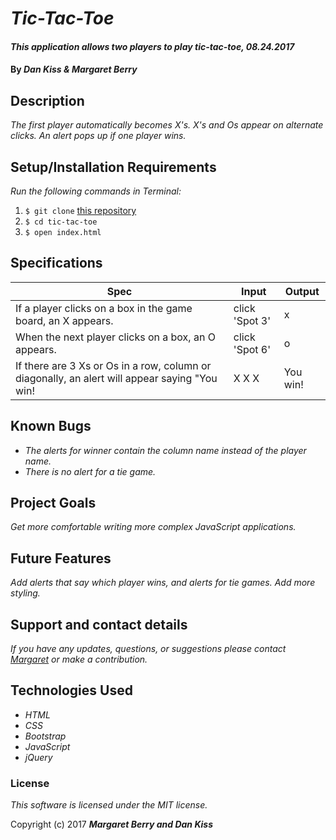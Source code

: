 # _Tic-Tac-Toe_

#### _This application allows two players to play tic-tac-toe, 08.24.2017_

#### By _**Dan Kiss & Margaret Berry**_

## Description
_The first player automatically becomes X's. X's and Os appear on alternate clicks. An alert pops up if one player wins._

## Setup/Installation Requirements
_Run the following commands in Terminal:_

1. `$ git clone` [this repository](https://github.com/codemargaret/tic-tac-toe.git)
2. `$ cd tic-tac-toe`
3. `$ open index.html`

## Specifications
| Spec              | Input | Output |
|-------------------|-------|--------|
| If a player clicks on a box in the game board, an X appears.    | click 'Spot 3'     | x      |
| When the next player clicks on a box, an O appears.    | click 'Spot 6'     | o      |
| If there are 3 Xs or Os in a row, column or diagonally, an alert will appear saying "You win!    | X X X    | You win!      |

## Known Bugs
* _The alerts for winner contain the column name instead of the player name._
* _There is no alert for a tie game._

## Project Goals
_Get more comfortable writing more complex JavaScript applications._

## Future Features
_Add alerts that say which player wins, and alerts for tie games. Add more styling._

## Support and contact details
_If you have any updates, questions, or suggestions please contact [Margaret] or make a contribution._

[Margaret]: mailto:codeberry1@gmail.com

## Technologies Used
* _HTML_
* _CSS_
* _Bootstrap_
* _JavaScript_
* _jQuery_

### License
*This software is licensed under the MIT license.*

Copyright (c) 2017 **_Margaret Berry and Dan Kiss_**
